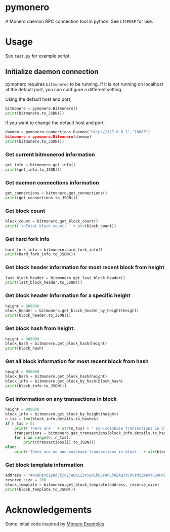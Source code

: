 # pymonero

A Monero daemon RPC connection tool in python. See `LICENSE` for use.

# Usage

See `test.py` for example script.

## Initialize daemon connection

pymonero requires `bitmonerod` to be running. If it is not running on localhost at the default port, you can configure a different setting.

Using the default host and port,

```python
bitmonero = pymonero.Bitmonero()
print(bitmonero.to_JSON())
```

If you want to change the default host and port,

```python
daemon = pymonero.connections.Daemon('http://127.0.0.1","18083")
bitmonero = pymonero.Bitmonero(daemon)
print(bitmonero.to_JSON())
```

### Get current bitmonerod information

```python
get_info = bitmonero.get_info()
print(get_info.to_JSON())
```
    
### Get daemon connections information

```python
get_connections = bitmonero.get_connections()
print(get_connections.to_JSON())
```

### Get block count

```python
block_count = bitmonero.get_block_count()
print('\nTotal block count: ' + str(block_count))
```

### Get hard fork info

```python
hard_fork_info = bitmonero.hard_fork_info()
print(hard_fork_info.to_JSON())
```

### Get block header information for most recent block from height

```python
last_block_header = bitmonero.get_last_block_header()
print(last_block_header.to_JSON())
```

### Get block header information for a specific height

```python
height = 900000
block_header = bitmonero.get_block_header_by_height(height)
print(block_header.to_JSON())
```

### Get block hash from height:

```python
height = 900000
block_hash = bitmonero.get_block_hash(height)
print(block_hash)
```

### Get all block information for most recent block from hash

```python
height = 900000
block_hash = bitmonero.get_block_hash(height)
block_info = bitmonero.get_block_by_hash(block_hash)
print(block_info.to_JSON())
```

### Get information on any transactions in block

```python
height = 900000
block_info = bitmonero.get_block_by_height(height)
n_txs = len(block_info.details.tx_hashes)
if n_txs > 0:
    print('There are ' + str(n_txs) + ' non-coinbase transactions in block ' + str(block_info.header.height))
    transactions = bitmonero.get_transactions(block_info.details.tx_hashes, block_info.header.height)
    for i in range(0, n_txs):
        print(transactions[i].to_JSON())
else:
    print('There are no non-coinbase transactions in block ' + str(block_info.header.height))
```

### Get block template information

```python
address = "44GBHzv6ZyQdJkjqZje6KLZ3xSyN1hBSFAnLP6EAqJtCRVzMzZmeXTC2AHKDS9aEDTRKmo6a6o9r9j86pYfhCWDkKjbtcns"
reserve_size = 200
block_template = bitmonero.get_block_template(address, reserve_size)
print(block_template.to_JSON())
```

# Acknowledgements

Some initial code inspired by [Monero Examples](https://moneroexamples.github.io/python-json-rpc/)
